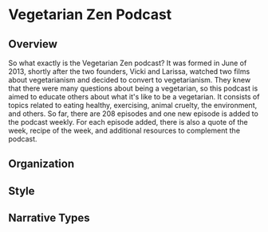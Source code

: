 # Vegetarian Zen Podcast

## Overview

So what exactly is the Vegetarian Zen podcast? It was formed in June of 2013, shortly after the two founders, Vicki and Larissa, watched two films about vegetarianism and decided to convert to vegetarianism. They knew that there were many questions about being a vegetarian, so this podcast is aimed to educate others about what it's like to be a vegetarian. It consists of topics related to eating healthy, exercising, animal cruelty, the environment, and others. So far, there are 208 episodes and one new episode is added to the podcast weekly. For each episode added, there is also a quote of the week, recipe of the week, and additional resources to complement the podcast.

## Organization

## Style

## Narrative Types
